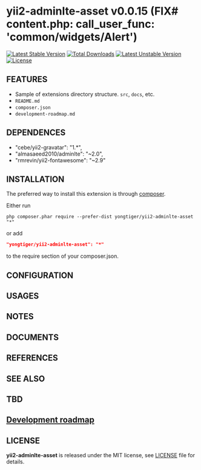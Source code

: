 # yii2-adminlte-asset v0.0.15 (FIX# content.php: call_user_func: 'common/widgets/Alert')

[![Latest Stable Version](https://poser.pugx.org/yongtiger/yii2-adminlte-asset/v/stable)](https://packagist.org/packages/yongtiger/yii2-adminlte-asset)
[![Total Downloads](https://poser.pugx.org/yongtiger/yii2-adminlte-asset/downloads)](https://packagist.org/packages/yongtiger/yii2-adminlte-asset) 
[![Latest Unstable Version](https://poser.pugx.org/yongtiger/yii2-adminlte-asset/v/unstable)](https://packagist.org/packages/yongtiger/yii2-adminlte-asset)
[![License](https://poser.pugx.org/yongtiger/yii2-adminlte-asset/license)](https://packagist.org/packages/yongtiger/yii2-adminlte-asset)


## FEATURES

* Sample of extensions directory structure. `src`, `docs`, etc.
* `README.md`
* `composer.json`
* `development-roadmap.md`


## DEPENDENCES

* "cebe/yii2-gravatar": "1.*",
* "almasaeed2010/adminlte": "~2.0",
* "rmrevin/yii2-fontawesome": "~2.9"


## INSTALLATION   

The preferred way to install this extension is through [composer](http://getcomposer.org/download/).

Either run

```
php composer.phar require --prefer-dist yongtiger/yii2-adminlte-asset "*"
```

or add

```json
"yongtiger/yii2-adminlte-asset": "*"
```

to the require section of your composer.json.


## CONFIGURATION


## USAGES


## NOTES


## DOCUMENTS


## REFERENCES


## SEE ALSO


## TBD


## [Development roadmap](docs/development-roadmap.md)


## LICENSE 
**yii2-adminlte-asset** is released under the MIT license, see [LICENSE](https://opensource.org/licenses/MIT) file for details.